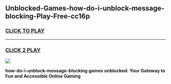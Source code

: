 
## Unblocked-Games-how-do-i-unblock-message-blocking-Play-Free-cc16p
<h3>
<a href="https://premium76.site?title=how-do-i-unblock-message-blocking&ref=18A1">CLICK TO PLAY</a></h3>
<hr>

<h3>
<a href="https://premium76.site?title=how-do-i-unblock-message-blocking&ref=18A1">CLICK 2 PLAY</a>
  
</h3>

<a href="https://premium76.site?title=how-do-i-unblock-message-blocking&ref=18A1"><img src="https://clearcache.store/games.png"></a>


**how-do-i-unblock-message-blocking games unblocked: Your Gateway to Fun and Accessible Online Gaming**
